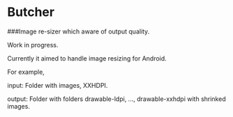 # Butcher
###Image re-sizer which aware of output quality.

Work in progress.

Currently it aimed to handle image resizing for Android.

For example,

input:
Folder with images, XXHDPI.

output:
Folder with folders drawable-ldpi, ..., drawable-xxhdpi with shrinked images.
